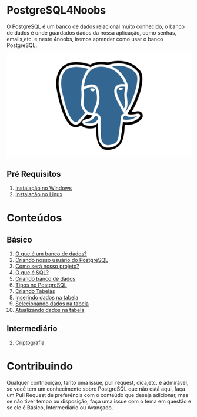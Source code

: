 # PostgreSQL4Noobs

O PostgreSQL é um banco de dados relacional muito conhecido, o banco de dados é onde guardados dados da nossa aplicação, como senhas, emails,etc. e neste 4noobs, iremos aprender como usar o banco PostgreSQL.

![Logo](assets/logo.png)

## Pré Requisitos

1. [Instalação no Windows](contents/instalacao-windows/README.md)
2. [Instalação no Linux](contents/instalacao-linux/README.md)

# Conteúdos

## Básico

1. [O que é um banco de dados?](contents/oque-bd/README.md)
2. [Criando nosso usuário do PostgreSQL](contents/criando-usuario/README.md)
3. [Como será nosso projeto?](contents/projeto/README.md)
4. [O que é SQL?](contents/sql/README.md)
5. [Criando banco de dados](contents/bd/README.md)
6. [Tipos no PostgreSQL](contents/tipos/README.md)
7. [Criando Tabelas](contents/tabelas/README.md)
8. [Inserindo dados na tabela](contents/inserindo-dados/README.md)
9. [Selecionando dados na tabela](contents/selecionando/README.md)
10. [Atualizando dados na tabela](contents/atualizando/README.md)

## Intermediário

2. [Criptografia](contents/criptografia/README.md)

# Contribuindo

Qualquer contribuição, tanto uma issue, pull request, dica,etc. é admirável, se você tem um conhecimento sobre PostgreSQL que não está aqui, faça um Pull Request de preferência com o conteúdo que deseja adicionar, mas se não tiver tempo ou disposição, faça uma issue com o tema em questão e se ele é Básico, Intermediário ou Avançado.
